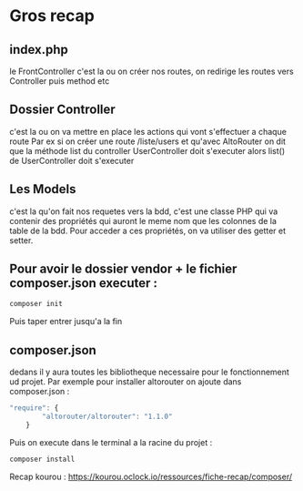 # Gros recap

## index.php
le FrontController c'est la ou on créer nos routes, on redirige les routes vers Controller puis method etc

## Dossier Controller
c'est la ou on va mettre en place les actions qui vont s'effectuer a chaque route
Par ex si on créer une route /liste/users et qu'avec AltoRouter on dit que la méthode list du controller UserController doit s'executer alors list() de UserController doit s'executer

## Les Models
c'est la qu'on fait nos requetes vers la bdd, c'est une classe PHP qui va contenir des propriétés qui auront le meme nom que les colonnes de la table de la bdd. Pour acceder a ces propriétés, on va utiliser des getter et setter.

## Pour avoir le dossier vendor + le fichier composer.json executer :
```bash
composer init
```
Puis taper entrer jusqu'a la fin

## composer.json 
dedans il y aura toutes les bibliotheque necessaire pour le fonctionnement ud projet. Par exemple pour installer altorouter on ajoute dans composer.json :
```js
"require": {
        "altorouter/altorouter": "1.1.0"
    }
```
Puis on execute dans le terminal a la racine du projet :
```bash
composer install
```
Recap kourou : https://kourou.oclock.io/ressources/fiche-recap/composer/